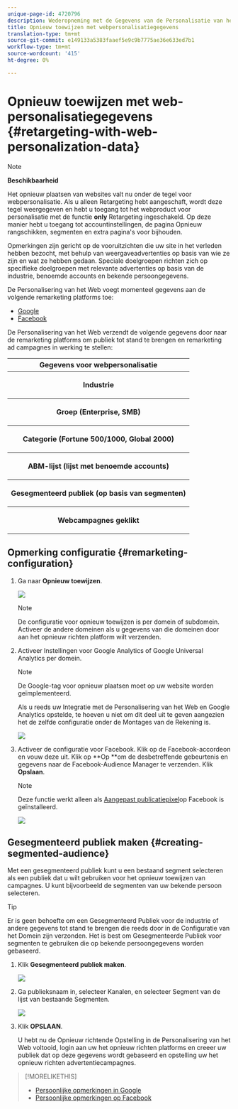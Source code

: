 ```yaml
---
unique-page-id: 4720796
description: Wederopneming met de Gegevens van de Personalisatie van het Web - Marketo Docs - de Documentatie van het Product
title: Opnieuw toewijzen met webpersonalisatiegegevens
translation-type: tm+mt
source-git-commit: e149133a5383faaef5e9c9b7775ae36e633ed7b1
workflow-type: tm+mt
source-wordcount: '415'
ht-degree: 0%

---
```



# Opnieuw toewijzen met web-personalisatiegegevens {#retargeting-with-web-personalization-data}

>[!NOTE]
>
>**Beschikbaarheid**
>
>Het opnieuw plaatsen van websites valt nu onder de tegel voor webpersonalisatie. Als u alleen Retargeting hebt aangeschaft, wordt deze tegel weergegeven en hebt u toegang tot het webproduct voor personalisatie met de functie **only** Retargeting ingeschakeld. Op deze manier hebt u toegang tot accountinstellingen, de pagina Opnieuw rangschikken, segmenten en extra pagina&#39;s voor bijhouden.

Opmerkingen zijn gericht op de vooruitzichten die uw site in het verleden hebben bezocht, met behulp van weergaveadvertenties op basis van wie ze zijn en wat ze hebben gedaan. Speciale doelgroepen richten zich op specifieke doelgroepen met relevante advertenties op basis van de industrie, benoemde accounts en bekende persoongegevens.

De Personalisering van het Web voegt momenteel gegevens aan de volgende remarketing platforms toe:

* [Google](personalized-remarketing-in-google.md)
* [Facebook](personalized-remarketing-in-facebook.md)

De Personalisering van het Web verzendt de volgende gegevens door naar de remarketing platforms om publiek tot stand te brengen en remarketing ad campagnes in werking te stellen:

<table> 
 <tbody> 
  <tr> 
   <th colspan="1">Gegevens voor webpersonalisatie</th> 
  </tr> 
  <tr> 
   <th><p>Industrie</p></th> 
  </tr> 
  <tr> 
   <th><p>Groep (Enterprise, SMB)</p></th> 
  </tr> 
  <tr> 
   <th><p>Categorie (Fortune 500/1000, Global 2000)</p></th> 
  </tr> 
  <tr> 
   <th><p>ABM-lijst (lijst met benoemde accounts)</p></th> 
  </tr> 
  <tr> 
   <th><p>Gesegmenteerd publiek (op basis van segmenten)</p></th> 
  </tr> 
  <tr> 
   <th><p>Webcampagnes geklikt</p></th> 
  </tr> 
 </tbody> 
</table>

## Opmerking configuratie {#remarketing-configuration}

1. Ga naar **Opnieuw toewijzen**.

   ![](assets/one.png)

   >[!NOTE]
   >
   >De configuratie voor opnieuw toewijzen is per domein of subdomein. Activeer de andere domeinen als u gegevens van die domeinen door aan het opnieuw richten platform wilt verzenden.

1. Activeer Instellingen voor Google Analytics of Google Universal Analytics per domein.

   >[!NOTE]
   >
   >De Google-tag voor opnieuw plaatsen moet op uw website worden geïmplementeerd.
   >
   >
   >Als u reeds uw Integratie met de Personalisering van het Web en Google Analytics opstelde, te hoeven u niet om dit deel uit te geven aangezien het de zelfde configuratie onder de Montages van de Rekening is.

   ![](assets/two.png)

1. Activeer de configuratie voor Facebook. Klik op de Facebook-accordeon en vouw deze uit. Klik op **Op **om de desbetreffende gebeurtenis en gegevens naar de Facebook-Audience Manager te verzenden. Klik **Opslaan**.

   >[!NOTE]
   >
   >Deze functie werkt alleen als [Aangepast publicatiepixel](https://developers.facebook.com/docs/ads-for-websites/website-custom-audiences/getting-started#install-the-pixel)op Facebook is geïnstalleerd.

   ![](assets/three.png)

## Gesegmenteerd publiek maken {#creating-segmented-audience}

Met een gesegmenteerd publiek kunt u een bestaand segment selecteren als een publiek dat u wilt gebruiken voor het opnieuw toewijzen van campagnes. U kunt bijvoorbeeld de segmenten van uw bekende persoon selecteren.

>[!TIP]
>
>Er is geen behoefte om een Gesegmenteerd Publiek voor de industrie of andere gegevens tot stand te brengen die reeds door in de Configuratie van het Domein zijn verzonden. Het is best om Gesegmenteerde Publiek voor segmenten te gebruiken die op bekende persoongegevens worden gebaseerd.

1. Klik **Gesegmenteerd publiek maken**.

   ![](assets/image2015-1-15-16-3a36-3a38.png)

1. Ga publieksnaam in, selecteer Kanalen, en selecteer Segment van de lijst van bestaande Segmenten.

   ![](assets/image2015-1-15-16-3a40-3a17.png)

1. Klik **OPSLAAN**.

   U hebt nu de Opnieuw richtende Opstelling in de Personalisering van het Web voltooid, login aan uw het opnieuw richten platforms en creeer uw publiek dat op deze gegevens wordt gebaseerd en opstelling uw het opnieuw richten advertentiecampagnes.

>[!MORELIKETHIS]
>
>* [Persoonlijke opmerkingen in Google](personalized-remarketing-in-google.md)
>* [Persoonlijke opmerkingen op Facebook](personalized-remarketing-in-facebook.md)


